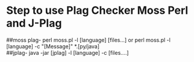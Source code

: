# Step to use Plag Checker Moss Perl and J-Plag
##moss plag-
		perl moss.pl -l [language] [files...]
	or	perl moss.pl -l [language] -c "[Message]" *.[py/java]			
##jplag-
		java -jar [jplag] -l [language] -c [files....]
